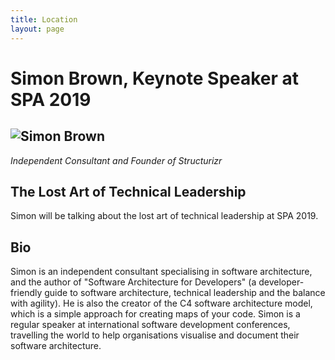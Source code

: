 ```yaml
---
title: Location
layout: page
---
```


# Simon Brown, Keynote Speaker at SPA 2019

## <img src="{{ '/images/simon-brown.jpg' | relative_url }}" alt="Simon Brown" />

*Independent Consultant and Founder of Structurizr*

## The Lost Art of Technical Leadership

Simon will be talking about the lost art of technical leadership at SPA 2019.

## Bio 

Simon is an independent consultant specialising in software architecture, and the author of "Software Architecture for Developers" (a developer-friendly guide to software architecture, technical leadership and the balance with agility). He is also the creator of the C4 software architecture model, which is a simple approach for creating maps of your code. Simon is a regular speaker at international software development conferences, travelling the world to help organisations visualise and document their software architecture.